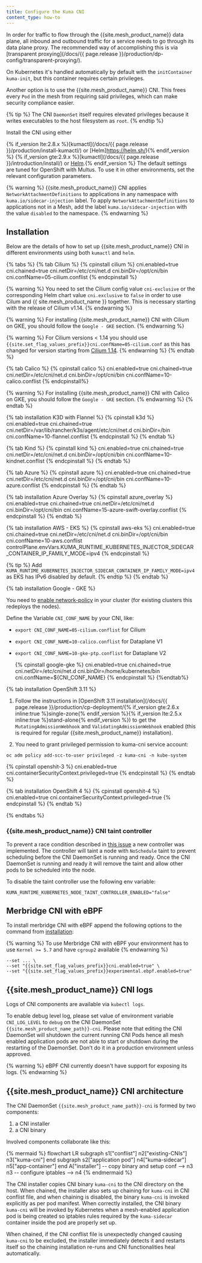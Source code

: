 ```yaml
---
title: Configure the Kuma CNI
content_type: how-to
---
```


In order for traffic to flow through the {{site.mesh_product_name}} data plane, all inbound and
outbound traffic for a service needs to go through its data plane proxy.
The recommended way of accomplishing this is via [transparent proxying](/docs/{{ page.release }}/production/dp-config/transparent-proxying/).

On Kubernetes it's handled automatically by default with the
`initContainer` `kuma-init`, but this container requires certain privileges.

Another option is to use the {{site.mesh_product_name}} CNI. This frees every
`Pod` in the mesh from requiring said privileges, which can make security compliance easier.

{% tip %}
The CNI `DaemonSet` itself requires elevated privileges because it
writes executables to the host filesystem as `root`.
{% endtip %}

Install the CNI using either

{% if_version lte:2.8.x %}[kumactl](/docs/{{ page.release }}/production/install-kumactl/) or [Helm]https://helm.sh/){% endif_version %}
{% if_version gte:2.9.x %}[kumactl](/docs/{{ page.release }}/introduction/install/) or [Helm](https://helm.sh/).{% endif_version %}
The default settings are tuned for OpenShift with Multus.
To use it in other environments, set the relevant configuration parameters.

{% warning %}
{{site.mesh_product_name}} CNI applies `NetworkAttachmentDefinitions` to applications in any namespace with `kuma.io/sidecar-injection` label.
To apply `NetworkAttachmentDefinitions` to applications not in a Mesh, add the label `kuma.io/sidecar-injection` with the value `disabled` to the namespace.
{% endwarning %}

## Installation

Below are the details of how to set up {{site.mesh_product_name}} CNI in different environments using both `kumactl` and `helm`.

{% tabs %}
{% tab Cilium %}
{% cpinstall cilium %}
cni.enabled=true
cni.chained=true
cni.netDir=/etc/cni/net.d
cni.binDir=/opt/cni/bin
cni.confName=05-cilium.conflist
{% endcpinstall %}

{% warning %}
You need to set the Cilium config value `cni-exclusive`
or the corresponding Helm chart value `cni.exclusive` to `false`
in order to use Cilum and {{ site.mesh_product_name }} together.
This is necessary starting with the release of Cilium v1.14.
{% endwarning %}

{% warning %}
For installing {{site.mesh_product_name}} CNI with Cilium on GKE, you should follow the `Google - GKE` section.
{% endwarning %}

{% warning %}
For Cilium versions < 1.14 you should use `{{site.set_flag_values_prefix}}cni.confName=05-cilium.conf` as this has changed
for version starting from [Cilium 1.14](https://docs.cilium.io/en/v1.14/operations/upgrade/#id2).
{% endwarning %}
{% endtab %}

{% tab Calico %}
{% cpinstall calico %}
cni.enabled=true
cni.chained=true
cni.netDir=/etc/cni/net.d
cni.binDir=/opt/cni/bin
cni.confName=10-calico.conflist
{% endcpinstall%}

{% warning %}
For installing {{site.mesh_product_name}} CNI with Calico on GKE, you should follow the `Google - GKE` section.
{% endwarning %}
{% endtab %}

{% tab installation K3D with Flannel %}
{% cpinstall k3d %}
cni.enabled=true
cni.chained=true
cni.netDir=/var/lib/rancher/k3s/agent/etc/cni/net.d
cni.binDir=/bin
cni.confName=10-flannel.conflist
{% endcpinstall %}
{% endtab %}

{% tab Kind %}
{% cpinstall kind %}
cni.enabled=true
cni.chained=true
cni.netDir=/etc/cni/net.d
cni.binDir=/opt/cni/bin
cni.confName=10-kindnet.conflist
{% endcpinstall %}
{% endtab %}

{% tab Azure %}
{% cpinstall azure %}
cni.enabled=true
cni.chained=true
cni.netDir=/etc/cni/net.d
cni.binDir=/opt/cni/bin
cni.confName=10-azure.conflist
{% endcpinstall %}
{% endtab %}

{% tab installation Azure Overlay %}
{% cpinstall azure_overlay %}
cni.enabled=true
cni.chained=true
cni.netDir=/etc/cni/net.d
cni.binDir=/opt/cni/bin
cni.confName=15-azure-swift-overlay.conflist
{% endcpinstall %}
{% endtab %}

{% tab installation AWS - EKS %}
{% cpinstall aws-eks %}
cni.enabled=true
cni.chained=true
cni.netDir=/etc/cni/net.d
cni.binDir=/opt/cni/bin
cni.confName=10-aws.conflist
controlPlane.envVars.KUMA_RUNTIME_KUBERNETES_INJECTOR_SIDECAR_CONTAINER_IP_FAMILY_MODE=ipv4
{% endcpinstall %}

{% tip %}
Add `KUMA_RUNTIME_KUBERNETES_INJECTOR_SIDECAR_CONTAINER_IP_FAMILY_MODE=ipv4` as EKS has IPv6 disabled by default.
{% endtip %}
{% endtab %}

{% tab installation Google - GKE %}

You need to [enable network-policy](https://cloud.google.com/kubernetes-engine/docs/how-to/network-policy) in your cluster (for existing clusters this redeploys the nodes).

Define the Variable `CNI_CONF_NAME` by your CNI, like:
- `export CNI_CONF_NAME=05-cilium.conflist` for Cilium
- `export CNI_CONF_NAME=10-calico.conflist` for Dataplane V1
- `export CNI_CONF_NAME=10-gke-ptp.conflist` for Dataplane V2

  {% cpinstall google-gke %}
cni.enabled=true
cni.chained=true
cni.netDir=/etc/cni/net.d
cni.binDir=/home/kubernetes/bin
cni.confName=${CNI_CONF_NAME}
{% endcpinstall %}
{%endtab%}

{% tab installation OpenShift 3.11 %}

1. Follow the instructions in [OpenShift 3.11 installation](/docs/{{ page.release }}/production/cp-deployment/{% if_version gte:2.6.x inline:true %}single-zone{% endif_version %}{% if_version lte:2.5.x inline:true %}stand-alone{% endif_version %})
   to get the `MutatingAdmissionWebhook` and `ValidatingAdmissionWebhook` enabled (this is required for regular {{site.mesh_product_name}} installation).

2. You need to grant privileged permission to kuma-cni service account:

```shell
oc adm policy add-scc-to-user privileged -z kuma-cni -n kube-system
```

{% cpinstall openshit-3 %}
cni.enabled=true
cni.containerSecurityContext.privileged=true
{% endcpinstall %}
{% endtab %}

{% tab installation OpenShift 4 %}
{% cpinstall openshit-4 %}
cni.enabled=true
cni.containerSecurityContext.privileged=true
{% endcpinstall %}
{% endtab %}

{% endtabs %}

### {{site.mesh_product_name}} CNI taint controller

To prevent a race condition described in [this issue](https://github.com/kumahq/kuma/issues/4560) a new controller was implemented.
The controller will taint a node with `NoSchedule` taint to prevent scheduling before the CNI DaemonSet is running and ready.
Once the CNI DaemonSet is running and ready it will remove the taint and allow other pods to be scheduled into the node.

To disable the taint controller use the following env variable:

```
KUMA_RUNTIME_KUBERNETES_NODE_TAINT_CONTROLLER_ENABLED="false"
```

## Merbridge CNI with eBPF

To install merbridge CNI with eBPF append the following options to the command from [installation](#installation):

{% warning %}
To use Merbridge CNI with eBPF your environment has to use `Kernel >= 5.7`
and have `cgroup2` available
{% endwarning %}

```
--set ... \
--set "{{site.set_flag_values_prefix}}cni.enabled=true" \
--set "{{site.set_flag_values_prefix}}experimental.ebpf.enabled=true"
```

## {{site.mesh_product_name}} CNI logs

Logs of CNI components are available via `kubectl logs`. 

To enable debug level log, please set value of environment variable `CNI_LOG_LEVEL` to `debug` on the CNI DaemonSet `{{site.mesh_product_name_path}}-cni`. Please note that editing the CNI DaemonSet will shutdown the current running CNI Pods hence all mesh enabled application pods are not able to start or shutdown during the restarting of the DaemonSet. Don’t do it in a production environment unless approved.

{% warning %}
eBPF CNI currently doesn't have support for exposing its logs.
{% endwarning %}

## {{site.mesh_product_name}} CNI architecture

The CNI DaemonSet `{{site.mesh_product_name_path}}-cni` is formed by two components:

1. a CNI installer
2. a CNI binary

Involved components collaborate like this:

{% mermaid %}
flowchart LR
 subgraph s1["conflist"]
        n2["existing-CNIs"]
        n3["kuma-cni"]
  end
 subgraph s2["application pod"]
        n4["kuma-sidecar"]
        n5["app-container"]
  end
    A["installer"] -- copy binary and setup conf --> n3
    n3 -- configure iptables --> n4
{% endmermaid %}

The CNI installer copies CNI binary `kuma-cni` to the CNI directory on the host. When chained, the installer also sets up chaining for `kuma-cni` in CNI conflist file, and when chaining is disabled, the binary `kuma-cni` is invoked explicitly as per pod manifest. When correctly installed, the CNI binary `kuma-cni` will be invoked by Kubernetes when a mesh-enabled application pod is being created so iptables rules required by the `kuma-sidecar` container inside the pod are properly set up.

When chained, if the CNI conflist file is unexpectedly changed causing `kuma-cni` to be excluded, the installer immediately detects it and restarts itself so the chaining installation re-runs and CNI functionalities heal automatically.
